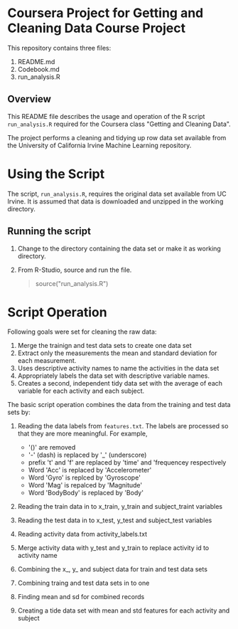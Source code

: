 
# Coursera Project for Getting and Cleaning Data Course Project

This repository contains three files:
1. README.md
2. Codebook.md
3. run_analysis.R

## Overview

This README file describes the usage and operation of the R script `run_analysis.R` required for the Coursera class 
"Getting and Cleaning Data".

The project performs a cleaning and tidying up row data set available from the University of California Irvine Machine Learning repository.  

# Using the Script

The script, `run_analysis.R`, requires the original data set available from UC Irvine. It is assumed that data is downloaded and unzipped in the working directory.

## Running the script

1. Change to the directory containing the data set or make it as working directory.
   
2. From R-Studio, source and run the file.

    > source("run_analysis.R")

# Script Operation

Following goals were set for cleaning the raw data:
1. Merge the trainign and test data sets to create one data set
2. Extract only the measurements the mean and standard deviation for each measurement.
3. Uses descriptive activity names to name the activities in the data set
4. Appropriately labels the data set with descriptive variable names.
5. Creates a second, independent tidy data set with the average of each variable for each activity and each subject. 

The basic script operation combines the data from the training and test data
sets by:

1. Reading the data labels from `features.txt`.  The labels are processed so that they are more meaningful. For example,
	* '()' are removed
	* '-' (dash) is replaced by '_' (underscore)
	* prefix 't' and 'f' are replaced by 'time' and 'frequencey respectively
	* Word 'Acc' is replaced by 'Accelerometer'
	* Word 'Gyro' is replced by 'Gyroscope'
	* Word 'Mag' is repalced by 'Magnitude'
	* Word 'BodyBody' is replaced by 'Body'

2. Reading the train data in to x_train, y_train and subject_traint variables

3. Reading the test data in to x_test, y_test and subject_test variables

4. Reading activity data from activity_labels.txt

5. Merge activity data with y_test and y_train to replace activity id to activity name

6. Combining the x_, y_ and subject data for train and test data sets

7. Combining traing and test data sets in to one

8. Finding mean and sd for combined records

9. Creating a tide data set with mean and std features for each activity and subject

    